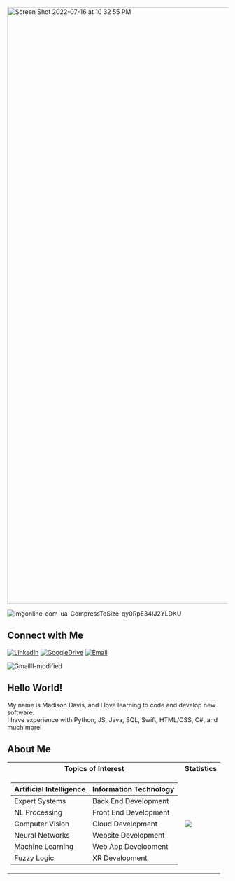 <img width="1364" alt="Screen Shot 2022-07-16 at 10 32 55 PM" src="https://user-images.githubusercontent.com/52668142/180666354-cbb8c4c8-4cea-4e58-98b4-e9a72b6bc588.png">



![imgonline-com-ua-CompressToSize-qy0RpE34IJ2YLDKU]()

## Connect with Me
[![LinkedIn](https://user-images.githubusercontent.com/52668142/179383081-3d283183-8246-4d7d-9646-e2a9a181ecbc.png)](https://www.linkedin.com/in/madison-davis-80a92b1ab/)
[![GoogleDrive](https://user-images.githubusercontent.com/52668142/179383169-c97cd0cd-a19b-41f8-ba50-50ef5c1cdcf3.png)](https://docs.google.com/spreadsheets/d/1kC-Nj-21HsnnRpp4nHG9qhnWOD2fKT7cEKvJOfgY65g/edit?usp=drive_web&ouid=115775413884613507275)
[![Email](https://user-images.githubusercontent.com/52668142/179383123-9d9ac94a-a978-4926-bb52-4ca6857ea5e7.png)](http://colidity.com/)

![GmailII-modified](https://user-images.githubusercontent.com/52668142/180666556-d2e93516-3351-470d-abae-1f1e60da51fe.png)

## Hello World!
My name is Madison Davis, and I love learning to code and develop new software. <br/>
I have experience with Python, JS, Java, SQL, Swift, HTML/CSS, C#, and much more!


## About Me

<table>
<tr><th>Topics of Interest</th><th>Statistics</th></tr>
<tr><td>
  
| Artificial Intelligence  | Information Technology | 
| ------------- | ------------- |
| Expert Systems  | Back End Development  |
| NL Processing  | Front End Development  |
| Computer Vision  | Cloud Development  |
| Neural Networks  | Website Development  |
| Machine Learning  | Web App Development  |
| Fuzzy Logic  | XR Development  | 
  
  </td><td>
  
![](https://github-readme-stats.vercel.app/api?username=Madison-Davis&theme=graywhite&show_icons=true)
  
  </td></tr> </table>
